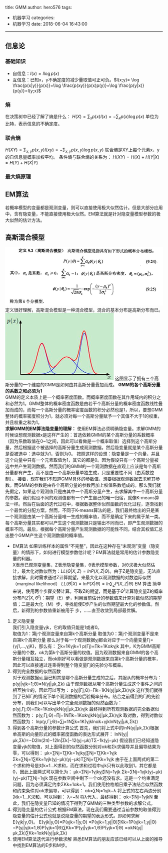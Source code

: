 title: GMM
author: hero576
tags:
  - 机器学习
categories:
  - 机器学习
date: 2018-06-04 16:43:00
---
> 
<!-- more -->


## 信息论
### 基础知识
- 自信息：$I(x)=l\log p(x)$
- 互信息：已知x，y不确定度的减少量取值可正可负。$I(x;y)= \log \frac{p(x|y)}{p(x)}=\log \frac{p(xy)}{p(x)p(y)}=\log \frac{p(y|x)}{p(y)}=I(y;x)$

### 熵
在决策树中已经了解了熵是什么：
$H(X)=\sum_{x}p(x)I(x)=-\sum_{x}p(x)\log p(x)$
单位为比特，表示信息的不确定度。

### 联合熵
$H(XY)=\sum_{x,y}p(x,y)I(xy)=-\sum_{x,y}p(x,y)\log p(x,y)$
联合熵是XY上每个元素x，y的自信息量概率加权平均。
条件熵与联合熵的关系为：
$H(XY)=H(X)+H(Y|X)=H(Y)+H(X|Y)$

### 最大熵原理


## EM算法
若概率模型的变量都是观测变量，则可以直接使用极大似然估计。但是大部分应用中，含有隐变量，不能直接使用极大似然。EM算法就是针对隐变量模型参数的极大似然的估计方法。

## 高斯混合模型
![upload successful](/images/pasted-83.png)定义很好理解，高斯混合模型是一种混合模型，混合的基本分布是高斯分布而已。
![upload successful](/images/pasted-84.png)
这图显示了拥有三个高斯分量的一个维度的GMM是如何由其高斯分量叠加而成。
**GMM的各个高斯分量的系数之和必须为1**  
      GMM的定义本质上是一个概率密度函数。而概率密度函数在其作用域内的积分之和必然为1。GMM整体的概率密度函数是由若干个高斯分量的概率密度函数线性叠加而成的，而每一个高斯分量的概率密度函数的积分必然也是1，所以，要想GMM整体的概率密度积分为1，就必须对每一个高斯分量赋予一个其值不大于1的权重，并且权重之和为1。  
**求解GMM的EM算法隐变量的理解：**
      使用EM算法必须明确隐变量。求解GMM的时候设想观测数据x是这样产生的：首选依赖GMM的某个高斯分量的系数概率（因为系数取值在0~1之间，因此可以看做是一个概率取值）选择到这个高斯分量，然后根据这个被选择的高斯分量生成观测数据。然后隐变量就是某个高斯分量是否被选中：选中就为1，否则为0。
      按照这样的设想：隐变量是一个向量，并且这个向量中只有一个元素取值为1，其它的都是0。因为假设只有一个高斯分量被选中并产生观测数据。然而我们的GMM的一个观测数据在直观上应该是每个高斯分量都有产生，而不是由一个高斯分量单独生成，只是重要性不同（由系数控制）。
      接着，现在我们不知道GMM具体的参数值，想要根据观测数据去求解其参数。而GMM的参数是由各个高斯分量的参数再加上权值系数组成的。那么我们就先假定，如果这个观测值只是由其中一个高斯分量产生，去求解其中一个高斯分量的参数。我们假设不同的观测值都有一个产生自己的唯一归宿，就像K-means算法一样。然后在后面的迭代过程中，根据数据整体似然函数的优化过程，逐渐找到一个最优的分配方案。然而，不同于K-means算法的是，我们最终给出的只是某一个观测是由某一个高斯分量唯一生成的概率值，而不是确定下来的属于某一类。每个高斯分量其实都可以产生这个观测数据只是输出不同而已，即产生观测数据的概率不同。最后，根据每个高斯分量产生观测数据的可能性不同，结合其权值汇总出整个GMM产生这个观测数据的概率值。
- EM算法
如果训练样本的属性“不完整”，因此在这种存在“未观测”变量（隐变量）的情形下，如何进行模型参数估计呢？EM算法就是常用的估计参数隐变量的利器。   
X表示已观测变量集，Z表示隐变量集，θ表示模型参数，对θ求极大似然估计，最大化对数似然为：$LL(Θ|X,Z)=lnP(X,Z|Θ)$。由于Z是隐变量，无法直接求解，此时需求通过Z计算期望，来最大化以观测数据的对数边际似然（marginal likelihood） $LL(Θ|X)=lnP(X|Θ)=ln\sum_{Z}P(X,Z|Θ)$
EM 算法 简单来说，使用两个步骤交替计算。不取Z的期望，而是基于$Θ^t$计算隐变量Z的概率分布$P(Z|X,Θ^t)$：期望（E）步，利用当前估计的参数值来计算对数似然的期望值；二是最大化（M）步，寻找能使E步产生的似然期望最大化的参数值。然后，新得到的参数值重新被用于 步，……直至收敛到局部最优解。

1. 定义隐变量  
我们引入隐变量γjk，它的取值只能是1或者0。  
 取值为1：第j个观测变量来自第k个高斯分量
 取值为0：第j个观测变量不是来自第k个高斯分量
那么对于每一个观测数据yj都会对应于一个向量变量Γj={γj1,...,γjK}，那么有： 
∑k=1Kγjk=1
p(Γj)=∏k=1Kαkγjk
其中，K为GMM高斯分量的个数，αk为第k个高斯分量的权值。因为观测数据来自GMM的各个高斯分量相互独立，而αk刚好可以看做是观测数据来自第k个高斯分量的概率，因此可以直接通过连乘得到整个隐变量Γj的先验分布概率。
2. 得到完全数据的似然函数  
对于观测数据yj,当已知其是哪个高斯分量生成的之后，其服从的概率分布为： 
p(yj|γjk=1;Θ)=N(yj|μk,Σk)
由于观测数据从哪个高斯分量生成这个事件之间的相互独立的，因此可以写为： 
p(yj|Γj;Θ)=∏k=1KN(yj|μk,Σk)γjk
这样我们就得到了已知Γj的情况下单个观测数据的后验概率分布。结合之前得到的Γj的先验分布，则我们可以写出单个完全观测数据的似然函数为： 
p(yj,Γj;Θ)=∏k=1KαkγjkN(yj|μk,Σk)γjk
最终得到所有观测数据的完全数据似然函数为： 
p(y,Γj;Θ)=∏j=1N∏k=1KαkγjkN(yj|μk,Σk)γjk
取对数，得到对数似然函数为： 
lnp(y,Γj;Θ)=∑j=1N∑k=1K(γjklnαk+γjklnN(yj|μk,Σk))
3. 得到各个高斯分量的参数计算公式
首先，我们将上式中的lnN(yj|μk,Σk)根据单高斯的向量形式的概率密度函数的表达形式展开： 
lnN(yj|μk,Σk)=−D2ln(2π)−12ln|Σk|−12(yj−μk)TΣ−1k(yj−μk)
假设我们已经知道隐变量γjk的取值，对上面得到的似然函数分别对αk和Σk求偏导并且偏导结果为零，可以得到：
μk=∑Nj=1∑Kk=1γjkyj∑Nj=1∑Kk=1γjk
Σk=∑Nj=1∑Kk=1γjk(yj−μk)(yj−μk)T∑Nj=1∑Kk=1γjk
由于在上面两式的第二个求和符号是对k=1...K求和，而在求和过程中γjk只有以此取到1，其它都是0，因此上面两式可以简化为： 
μk=∑Nj=1γjkyj∑Nj=1γjk
Σk=∑Nj=1γjk(yj−μk)(yj−μk)T∑Nj=1γjk
现在参数空间中剩下一个αk还没有求。这是一个约束满足问题，因为必须满足约束ΣKk=1αk=1。我们使用拉格朗日乘子法结合似然函数和约束条件对αk求偏导，可以得到： 
αk=∑Nj=1γjk−λ
将上式的左右两边分别对k=1...K求和，可以得到： 
λ=−N
将λ代入，最终得到： 
αk=∑Nj=1γjkN
至此，我们在隐变量已知的情况下得到了GMM的三种类型参数的求解公式。
4. 得到隐变量的估计公式 
根据EM算法，现在我们需要通过当前参数的取值得到隐变量的估计公式也就是说隐变量的期望的表达形式。即如何求解E{γjk|y,Θ}。 
E{γjk|y,Θ}=P(γjk=1|y,Θ)
=P(γjk=1,yj|Θ)∑Kk=1P(γjk=1,yj|Θ)
=P(yj|γjk=1,Θ)P(γjk=1|Θ)∑Kk=1P(yj|γjk=1,Θ)P(γjk=1|Θ)
=αkN(yj|μk,Σk)∑Kk=1αkN(yj|μk,Σk)
5. 使用EM算法迭代进行参数求解 
熟悉EM算法的朋友应该已经可以从上面的推导中找到EM算法的E步和M步。